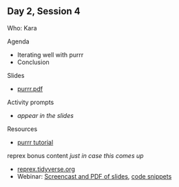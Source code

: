 ## Day 2, Session 4

Who: Kara

Agenda

  * Iterating well with purrr
  * Conclusion
  
Slides

  * [purrr.pdf](materials/purrr.pdf)
  
Activity prompts

  * *appear in the slides*
    
Resources

  * [purrr tutorial](https://jennybc.github.io/purrr-tutorial/)

reprex bonus content *just in case this comes up*

  * [reprex.tidyverse.org](https://reprex.tidyverse.org/index.html)
  * Webinar: [Screencast and PDF of slides](https://reprex.tidyverse.org/articles/articles/learn-reprex.html), [code snippets](https://github.com/tidyverse/reprex/tree/master/slides/2018-09_reprex-rstudio-webinar)
